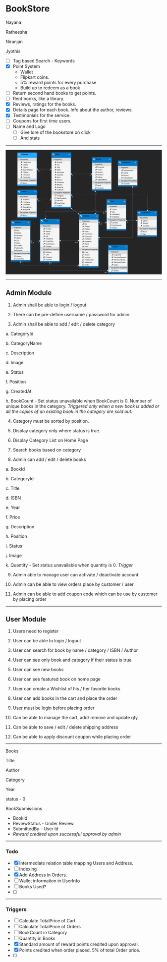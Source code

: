 # BookStore

Nayana

Ratheesha

Niranjan

Jyothis

- [ ]  Tag based Search - Keywords
- [x]  Point System
    - Wallet
    - Flipkart coins.
    - 5% reward points for every purchase
    - Build up to redeem as a book
- [ ]  Return second hand books to get points.
- [ ]  Rent books, like a library.
- [x]  Reviews, ratings for the books.
- [x]  Details page for each book. Info about the author, reviews.
- [x]  Testimonials for the service.
- [ ]  Coupons for first time users.
- [ ]  Name and Logo
    - [ ]  Give lore of the bookstore on click
    - [ ]  And stats

---

![Untitled](BookStore%20fb3873e72ded4d259bd8e0d335e41f2d/Untitled.png)

---

## Admin Module

1. Admin shall be able to login / logout 

2. There can be pre-define username / password for admin 

3. Admin shall be able to add / edit / delete category 

a. CategoryId 

b. CategoryName 

c. Description 

d. Image

e. Status 

f. Position 

g. CreatedAt

h. BookCount - Set status unavailable when BookCount is 0. Number of unique books in the category. *Triggered only when a new book is added or all the copies of an existing book in the category are sold out.*

4. Category must be sorted by position.

5. Display category only where status is true.

6. Display Category List on Home Page 

7. Search books based on category 

8. Admin can add / edit / delete books 

a. BookId 

b. CategoryId 

c. Title 

d. ISBN 

e. Year 

f. Price 

g. Description 

h. Position 

i. Status 

j. Image

k. Quantity - Set status unavailable when quantity is 0. *Trigger*

9. Admin able to manage user can activate / deactivate account 

10. Admin can be able to view orders place by customer / user 

1. Admin can be able to add coupon code which can be use by customer by placing order

---

## User Module

1. Users need to register

2. User can be able to login / logout

3. User can search for book by name / category / ISBN / Author

4. User can see only book and category if their status is true

5. User can see new books

6. User can see featured book on home page

7. User can create a Wishlist of his / her favorite books

8. User can add books in the cart and place the order

9. User must be login before placing order

10. Can be able to manage the cart, add/ remove and update qty 

11. Can be able to save / edit / delete shipping address 

12. Can be able to apply discount coupon while placing order

---

Books

Title

Author

Category

Year

status - 0

BookSubmissions

- BookId
- ReviewStatus - Under Review
- SubmittedBy - User Id
- *Reward credited upon successful approval by admin*

---

### Todo

- [x]  Intermediate relation table mapping Users and Address.
- [ ]  Indexing
- [x]  Add Address in Orders.
- [ ]  Wallet information in UserInfo
- [ ]  Books Used?
- [ ]  

---

### Triggers

- [ ]  Calculate TotalPrice of Cart
- [ ]  Calculate TotalPrice of Orders
- [ ]  BookCount in Category
- [ ]  Quantity in Books
- [x]  Standard amount of reward points credited upon approval.
- [x]  Points credited when order placed. 5% of total Order price.
- [ ]